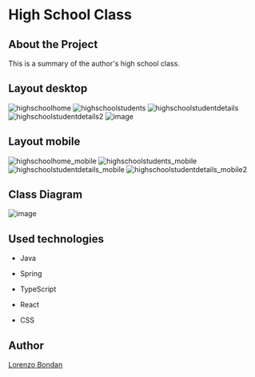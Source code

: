 # High School Class

## About the Project

This is a summary of the author's high school class.

## Layout desktop


![highschoolhome](https://user-images.githubusercontent.com/105743965/217948012-52fb3321-587a-49fb-97b2-cbcab1770087.png)
![highschoolstudents](https://user-images.githubusercontent.com/105743965/217948037-91a4369b-605d-45ee-970f-e00193f842a3.png)
![highschoolstudentdetails](https://user-images.githubusercontent.com/105743965/217948065-7bb8a890-81b7-469a-822a-bdf5cdabb9bf.png)
![highschoolstudentdetails2](https://user-images.githubusercontent.com/105743965/217948068-552f3a65-8ebd-4927-8b36-8da469f0b9c2.png)
![image](https://user-images.githubusercontent.com/105743965/217975200-316e155e-e3e4-40c9-a1e4-ecdf17fb49cc.png)


## Layout mobile

![highschoolhome_mobile](https://user-images.githubusercontent.com/105743965/217948600-32767f53-9cf1-42f9-ac23-8f23aca1dddf.png)
![highschoolstudents_mobile](https://user-images.githubusercontent.com/105743965/217948598-2044969e-e21f-40a7-abd2-c10713ec9c48.png)
![highschoolstudentdetails_mobile](https://user-images.githubusercontent.com/105743965/217948589-6af2d02d-1b64-44a1-a0f4-cc9c5c537c50.png)
![highschoolstudentdetails_mobile2](https://user-images.githubusercontent.com/105743965/217948596-12555282-2e06-42c5-918d-dbfba7048c53.png)

## Class Diagram

![image](https://user-images.githubusercontent.com/105743965/217974175-9de6dfca-3445-4a49-959e-c751a4e9a71d.png)


## Used technologies

- Java
- Spring

- TypeScript
- React
- CSS


## Author

[Lorenzo Bondan](HTTPS://WWW.LINKEDIN.COM/IN/LORENZO-BONDAN-108B42236)
